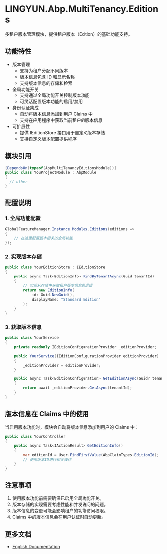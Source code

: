 # LINGYUN.Abp.MultiTenancy.Editions

多租户版本管理模块，提供租户版本（Edition）的基础功能支持。

## 功能特性

- 版本管理
  - 支持为租户分配不同版本
  - 版本信息包含 ID 和显示名称
  - 支持版本信息的存储和检索
- 全局功能开关
  - 支持通过全局功能开关控制版本功能
  - 可灵活配置版本功能的启用/禁用
- 身份认证集成
  - 自动将版本信息添加到用户 Claims 中
  - 支持在应用程序中获取当前租户的版本信息
- 可扩展性
  - 提供 IEditionStore 接口用于自定义版本存储
  - 支持自定义版本配置提供程序

## 模块引用

```csharp
[DependsOn(typeof(AbpMultiTenancyEditionsModule))]
public class YouProjectModule : AbpModule
{
  // other
}
```

## 配置说明

### 1. 全局功能配置

```csharp
GlobalFeatureManager.Instance.Modules.Editions(editions =>
{
    // 在这里配置版本相关的全局功能
});
```

### 2. 实现版本存储

```csharp
public class YourEditionStore : IEditionStore
{
    public async Task<EditionInfo> FindByTenantAsync(Guid tenantId)
    {
        // 实现从存储中获取租户版本信息的逻辑
        return new EditionInfo(
            id: Guid.NewGuid(),
            displayName: "Standard Edition"
        );
    }
}
```

### 3. 获取版本信息

```csharp
public class YourService
{
    private readonly IEditionConfigurationProvider _editionProvider;

    public YourService(IEditionConfigurationProvider editionProvider)
    {
        _editionProvider = editionProvider;
    }

    public async Task<EditionConfiguration> GetEditionAsync(Guid? tenantId)
    {
        return await _editionProvider.GetAsync(tenantId);
    }
}
```

## 版本信息在 Claims 中的使用

当启用版本功能时，模块会自动将版本信息添加到用户的 Claims 中：

```csharp
public class YourController
{
    public async Task<IActionResult> GetEditionInfo()
    {
        var editionId = User.FindFirstValue(AbpClaimTypes.EditionId);
        // 使用版本ID进行相关操作
    }
}
```

## 注意事项

1. 使用版本功能前需要确保已启用全局功能开关。
2. 版本存储的实现需要考虑性能和并发访问的问题。
3. 版本信息的变更可能会影响租户的功能访问权限。
4. Claims 中的版本信息会在用户认证时自动更新。

## 更多文档

- [English Documentation](README.EN.md)
